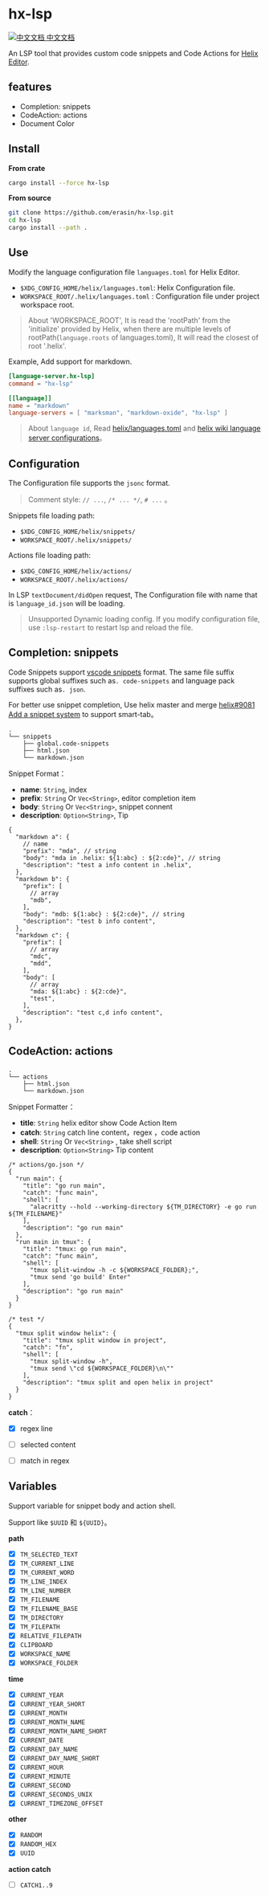# hx-lsp

[![中文文档](https://img.shields.io/badge/lang-zh_CN-red.svg) 中文文档](./README.zh-cn.md)

An LSP tool that provides custom code snippets and Code Actions for [Helix Editor](https://github.com/helix-editor/helix).

## features

- Completion: snippets
- CodeAction: actions
- Document Color

## Install

**From crate**

```sh
cargo install --force hx-lsp
```

**From source**

```sh
git clone https://github.com/erasin/hx-lsp.git
cd hx-lsp
cargo install --path .
```

## Use

Modify the language configuration file `languages.toml` for Helix Editor. 

- `$XDG_CONFIG_HOME/helix/languages.toml`: Helix Configuration file.
- `WORKSPACE_ROOT/.helix/languages.toml` : Configuration file under project workspace root.

> About 'WORKSPACE_ROOT',  It is read the 'rootPath' from the 'initialize' provided by Helix, when there are multiple levels of rootPath(`language.roots` of languages.toml), It will read the closest of root '.helix'.

Example, Add support for markdown.

```toml
[language-server.hx-lsp]
command = "hx-lsp"

[[language]]
name = "markdown"
language-servers = [ "marksman", "markdown-oxide", "hx-lsp" ]
```

> About `language id`, Read [helix/languages.toml](https://github.com/helix-editor/helix/blob/master/languages.toml) and [helix wiki language server configurations](https://github.com/helix-editor/helix/wiki/Language-Server-Configurations)。

## Configuration

The Configuration file supports the `jsonc` format.

> Comment style: `// ...`, `/* ... */`, `# ...` 。

Snippets file loading path:

- `$XDG_CONFIG_HOME/helix/snippets/`
- `WORKSPACE_ROOT/.helix/snippets/`

Actions file loading path:

- `$XDG_CONFIG_HOME/helix/actions/`
- `WORKSPACE_ROOT/.helix/actions/`

In LSP `textDocument/didOpen` request, The Configuration file with name that is `language_id.json` will be loading.

> Unsupported Dynamic loading config. If you modify configuration file, use `:lsp-restart` to restart lsp and reload the file. 


## Completion: snippets

Code Snippets support [vscode snippets](https://code.visualstudio.com/docs/editor/userdefinedsnippets) format. The same file suffix supports global suffixes such as`. code-snippets` and language pack suffixes such as`. json`.

For better use snippet completion, Use helix master and merge [helix#9081 Add a snippet system](https://github.com/helix-editor/helix/pull/9801) to support smart-tab。

```svgbob
.
└── snippets
    ├── global.code-snippets
    ├── html.json
    └── markdown.json
```

Snippet Format：

- **name**: `String`, index
- **prefix**: `String` Or `Vec<String>`, editor completion item
- **body**: `String` Or `Vec<String>`, snippet connent
- **description**: `Option<String>`, Tip

```jsonc
{
  "markdown a": {
    // name
    "prefix": "mda", // string
    "body": "mda in .helix: ${1:abc} : ${2:cde}", // string
    "description": "test a info content in .helix",
  },
  "markdown b": {
    "prefix": [
      // array
      "mdb",
    ],
    "body": "mdb: ${1:abc} : ${2:cde}", // string
    "description": "test b info content",
  },
  "markdown c": {
    "prefix": [
      // array
      "mdc",
      "mdd",
    ],
    "body": [
      // array
      "mda: ${1:abc} : ${2:cde}",
      "test",
    ],
    "description": "test c,d info content",
  },
}
```

## CodeAction: actions

```svgbob
.
└── actions
    ├── html.json
    └── markdown.json
```

Snippet Formatter：

- **title**: `String` helix editor show Code Action Item
- **catch**: `String` catch line content，regex ，code action
- **shell**: `String` Or `Vec<String>` , take shell script
- **description**: `Option<String>` Tip content

```jsonc
/* actions/go.json */
{
  "run main": {
    "title": "go run main",
    "catch": "func main",
    "shell": [
      "alacritty --hold --working-directory ${TM_DIRECTORY} -e go run ${TM_FILENAME}"
    ],
    "description": "go run main"
  },
  "run main in tmux": {
    "title": "tmux: go run main",
    "catch": "func main",
    "shell": [
      "tmux split-window -h -c ${WORKSPACE_FOLDER};",
      "tmux send 'go build' Enter"
    ],
    "description": "go run main"
  }
}
```

```jsonc
/* test */
{
  "tmux split window helix": {
    "title": "tmux split window in project",
    "catch": "fn",
    "shell": [
      "tmux split-window -h",
      "tmux send \"cd ${WORKSPACE_FOLDER}\n\""
    ],
    "description": "tmux split and open helix in project"
  }
}
```

**catch**：

- [x] regex line
- [ ] selected content
- [ ] match in regex


## Variables

Support variable for snippet body and action shell.

Support like `$UUID` 和 `${UUID}`。

**path**

- [x] `TM_SELECTED_TEXT`
- [x] `TM_CURRENT_LINE`
- [x] `TM_CURRENT_WORD`
- [x] `TM_LINE_INDEX`
- [x] `TM_LINE_NUMBER`
- [x] `TM_FILENAME`
- [x] `TM_FILENAME_BASE`
- [x] `TM_DIRECTORY`
- [x] `TM_FILEPATH`
- [x] `RELATIVE_FILEPATH`
- [x] `CLIPBOARD`
- [x] `WORKSPACE_NAME`
- [x] `WORKSPACE_FOLDER`

**time**

- [x] `CURRENT_YEAR`
- [x] `CURRENT_YEAR_SHORT`
- [x] `CURRENT_MONTH`
- [x] `CURRENT_MONTH_NAME`
- [x] `CURRENT_MONTH_NAME_SHORT`
- [x] `CURRENT_DATE`
- [x] `CURRENT_DAY_NAME`
- [x] `CURRENT_DAY_NAME_SHORT`
- [x] `CURRENT_HOUR`
- [x] `CURRENT_MINUTE`
- [x] `CURRENT_SECOND`
- [x] `CURRENT_SECONDS_UNIX`
- [x] `CURRENT_TIMEZONE_OFFSET`

**other**

- [x] `RANDOM`
- [x] `RANDOM_HEX`
- [x] `UUID`

**action catch**

- [ ] `CATCH1..9`
